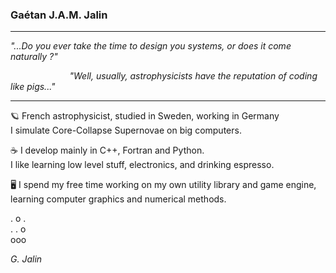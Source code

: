 ### Gaétan J.A.M. Jalin
---

*"...Do you ever take the time to design you systems, or does it come naturally ?"*

&nbsp;&nbsp;&nbsp;&nbsp;&nbsp;&nbsp;&nbsp;&nbsp;&nbsp;&nbsp;&nbsp;&nbsp;&nbsp;&nbsp;&nbsp;&nbsp;&nbsp;&nbsp;&nbsp;&nbsp;&nbsp;&nbsp;&nbsp;&nbsp;*"Well, usually, astrophysicists have the reputation of coding like pigs..."*

---

🪐 French astrophysicist, studied in Sweden, working in Germany<br/>
I simulate Core-Collapse Supernovae on big computers.

☕ I develop mainly in C++, Fortran and Python. <br/> 
I like learning low level stuff, electronics, and drinking espresso.

🖥 I spend my free time working on my own utility library and game engine, <br/>
learning computer graphics and numerical methods.

.&nbsp;o&nbsp;.<br/>
.&nbsp;.&nbsp;o<br/>
ooo<br/>


*G. Jalin*
